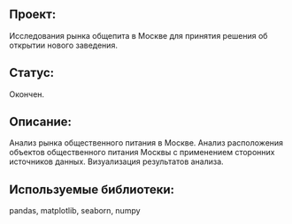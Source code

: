 ## Проект: 
Исследования рынка общепита в Москве для принятия решения об открытии нового заведения.
## Статус:
Окончен.
## Описание:
Анализ рынка общественного питания в Москве. Анализ расположения объектов общественного питания Москвы с применением сторонних источников данных. Визуализация результатов анализа.
## Используемые библиотеки:
pandas, matplotlib, seaborn, numpy 
